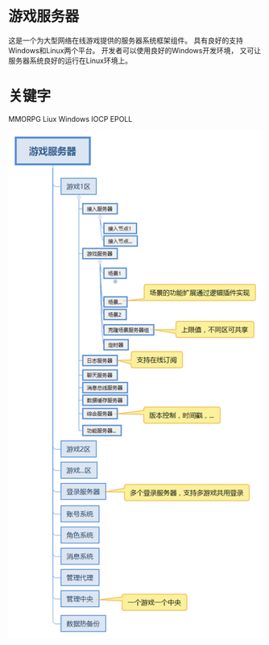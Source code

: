 # 游戏服务器
这是一个为大型网络在线游戏提供的服务器系统框架组件。
具有良好的支持Windows和Linux两个平台。
开发者可以使用良好的Windows开发环境，
又可让服务器系统良好的运行在Linux环境上。

# 关键字
MMORPG Liux Windows IOCP EPOLL


![image](https://github.com/chenfarong/XGServer/blob/master/images/sarch.png)
